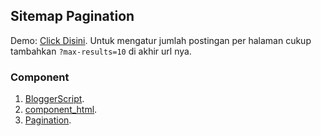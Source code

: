 ## Sitemap Pagination
Demo: [Click Disini](https://siwaluh.github.io/BloggerScript/source_code/sitemap_pagination/).
Untuk mengatur jumlah postingan per halaman cukup tambahkan `?max-results=10` di akhir url nya.

### Component
1. [BloggerScript](https://github.com/siwaluh/BloggerScript).
2. [component_html](https://github.com/siwaluh/BloggerScript/tree/main/source_code/component_html).
3. [Pagination](https://github.com/siwaluh/Pagination).